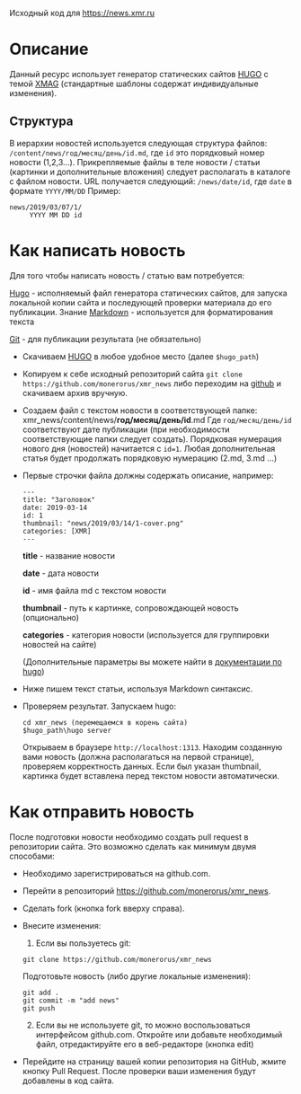 Исходный код для https://news.xmr.ru

# Описание

Данный ресурс использует генератор статических сайтов [HUGO](https://gohugo.io) с темой [XMAG](https://github.com/yihui/hugo-xmag) (стандартные шаблоны содержат индивидуальные изменения).

## Структура

В иерархии новостей используется следующая структура файлов: `/content/news/год/месяц/день/id.md`, где `id` это порядковый номер новости (1,2,3...). Прикрепляемые файлы в теле новости / статьи (картинки и дополнительные вложения) следует располагать в каталоге с файлом новости.
URL получается следующий: `/news/date/id`, где `date` в формате `YYYY/MM/DD`
Пример:
```
news/2019/03/07/1/  
     YYYY MM DD id
```

# Как написать новость

Для того чтобы написать новость / статью вам потребуется:

[Hugo](https://github.com/gohugoio/hugo/releases) - исполняемый файл генератора статических сайтов, для запуска локальной копии сайта и последующей проверки материала до его публикации.
Знание [Markdown](https://github.com/adam-p/markdown-here/wiki/Markdown-Cheatsheet#code) - используется для форматирования текста

[Git](https://git-scm.com/) - для публикации результата (не обязательно)

* Скачиваем [HUGO](https://github.com/gohugoio/hugo/releases) в любое удобное место (далее `$hugo_path`)

* Копируем к себе исходный репозиторий сайта
  `git clone https://github.com/monerorus/xmr_news` либо переходим на [github](https://github.com/monerorus/xmr_news) и скачиваем архив вручную.

* Создаем файл с текстом новости в соответствующей папке: xmr_news/content/news/**год/месяц/день/id**.md
  Где `год/месяц/день/id` соответствуют дате публикации (при необходимости соответствующие папки следует создать). Порядковая нумерация нового дня (новостей) начитается с `id=1`. Любая дополнительная статья будет продолжать порядковую нумерацию (2.md, 3.md ...)

* Первые строчки файла должны содержать описание, например:  
  ```
  ---
  title: "Заголовок"
  date: 2019-03-14
  id: 1
  thumbnail: "news/2019/03/14/1-cover.png"
  categories: [XMR]
  ---
  ```
  **title** - название новости

  **date** - дата новости

  **id** - имя файла md с текстом новости

  **thumbnail** - путь к картинке, сопровождающей новость (опционально)

  **categories** - категория новости (используется для группировки новостей на сайте)
  
  (Дополнительные параметры вы можете найти в [документации по hugo](https://gohugo.io/documentation/))

* Ниже пишем текст статьи, используя Markdown синтаксис.

* Проверяем результат. Запускаем hugo:
  ```
  cd xmr_news (перемещаемся в корень сайта)
  $hugo_path\hugo server
  ```
  Открываем в браузере `http://localhost:1313`. Находим созданную вами новость (должна располагаться на первой странице), проверяем корректность данных.
  Если был указан thumbnail, картинка будет вставлена перед текстом новости автоматически.

# Как отправить новость

После подготовки новости необходимо создать pull request в репозитории сайта. Это возможно сделать как минимум двумя способами:

* Необходимо зарегистрироваться на github.com.  
* Перейти в репозиторий https://github.com/monerorus/xmr_news.  
* Сделать fork (кнопка fork вверху справа).

* Внесите изменения:

  1. Если вы пользуетесь git:
    ```
    git clone https://github.com/monerorus/xmr_news
    ```
    Подготовьте новость (либо другие локальные изменения):
    ```
    git add .
    git commit -m "add news"
    git push
    ````

  2. Если вы не используете git, то можно воспользоваться интерфейсом github.com.
     Откройте или добавьте необходимый файл, отредактируйте его в веб-редакторе (кнопка edit)

* Перейдите на страницу вашей копии репозитория на GitHub, жмите кнопку Pull Request.
  После проверки ваши изменения будут добавлены в код сайта.
